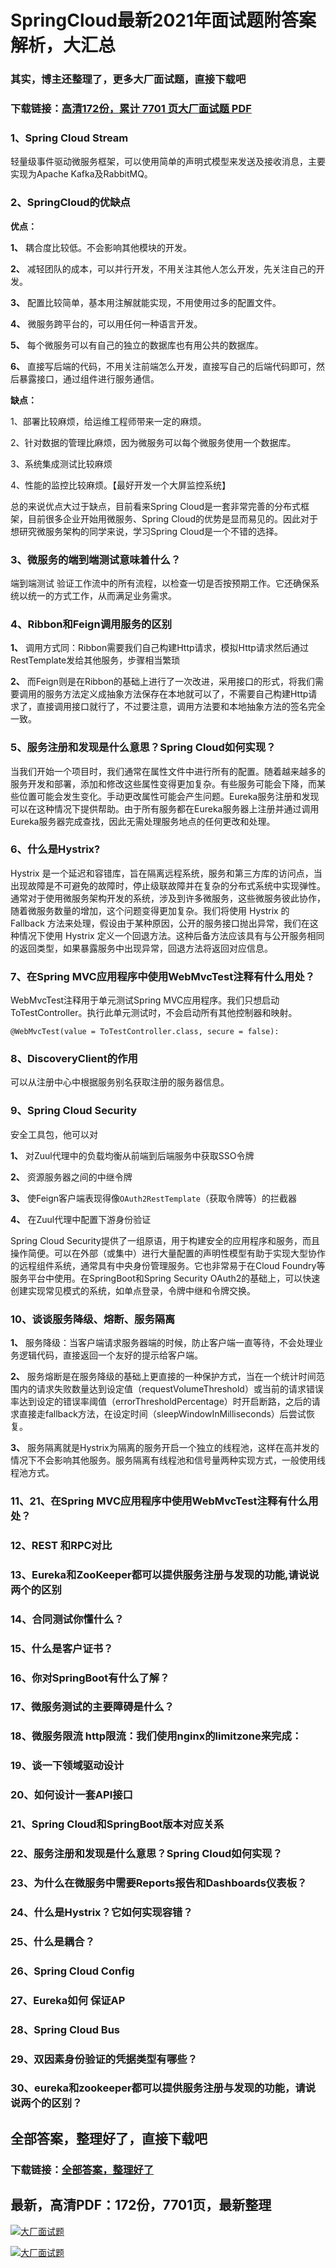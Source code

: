 # SpringCloud最新2021年面试题附答案解析，大汇总

### 其实，博主还整理了，更多大厂面试题，直接下载吧

### 下载链接：[高清172份，累计 7701 页大厂面试题  PDF](https://github.com/souyunku/DevBooks/blob/master/docs/index.md)



### 1、Spring Cloud Stream

轻量级事件驱动微服务框架，可以使用简单的声明式模型来发送及接收消息，主要实现为Apache Kafka及RabbitMQ。


### 2、SpringCloud的优缺点

**优点：**

**1、** 耦合度比较低。不会影响其他模块的开发。

**2、** 减轻团队的成本，可以并行开发，不用关注其他人怎么开发，先关注自己的开发。

**3、** 配置比较简单，基本用注解就能实现，不用使用过多的配置文件。

**4、** 微服务跨平台的，可以用任何一种语言开发。

**5、** 每个微服务可以有自己的独立的数据库也有用公共的数据库。

**6、** 直接写后端的代码，不用关注前端怎么开发，直接写自己的后端代码即可，然后暴露接口，通过组件进行服务通信。

**缺点：**

1、部署比较麻烦，给运维工程师带来一定的麻烦。

2、针对数据的管理比麻烦，因为微服务可以每个微服务使用一个数据库。

3、系统集成测试比较麻烦

4、性能的监控比较麻烦。【最好开发一个大屏监控系统】

总的来说优点大过于缺点，目前看来Spring Cloud是一套非常完善的分布式框架，目前很多企业开始用微服务、Spring Cloud的优势是显而易见的。因此对于想研究微服务架构的同学来说，学习Spring Cloud是一个不错的选择。


### 3、微服务的端到端测试意味着什么？

端到端测试 验证工作流中的所有流程，以检查一切是否按预期工作。它还确保系统以统一的方式工作，从而满足业务需求。


### 4、Ribbon和Feign调用服务的区别

**1、** 调用方式同：Ribbon需要我们自己构建Http请求，模拟Http请求然后通过RestTemplate发给其他服务，步骤相当繁琐

**2、** 而Feign则是在Ribbon的基础上进行了一次改进，采用接口的形式，将我们需要调用的服务方法定义成抽象方法保存在本地就可以了，不需要自己构建Http请求了，直接调用接口就行了，不过要注意，调用方法要和本地抽象方法的签名完全一致。


### 5、服务注册和发现是什么意思？Spring Cloud如何实现？

当我们开始一个项目时，我们通常在属性文件中进行所有的配置。随着越来越多的服务开发和部署，添加和修改这些属性变得更加复杂。有些服务可能会下降，而某些位置可能会发生变化。手动更改属性可能会产生问题。Eureka服务注册和发现可以在这种情况下提供帮助。由于所有服务都在Eureka服务器上注册并通过调用Eureka服务器完成查找，因此无需处理服务地点的任何更改和处理。


### 6、什么是Hystrix?

Hystrix 是一个延迟和容错库，旨在隔离远程系统，服务和第三方库的访问点，当出现故障是不可避免的故障时，停止级联故障并在复杂的分布式系统中实现弹性。通常对于使用微服务架构开发的系统，涉及到许多微服务，这些微服务彼此协作， 随着微服务数量的增加，这个问题变得更加复杂。我们将使用 Hystrix 的 Fallback 方法来处理，假设由于某种原因，公开的服务接口抛出异常，我们在这种情况下使用 Hystrix 定义一个回退方法。这种后备方法应该具有与公开服务相同的返回类型，如果暴露服务中出现异常，回退方法将返回对应信息。


### 7、在Spring MVC应用程序中使用WebMvcTest注释有什么用处？

WebMvcTest注释用于单元测试Spring MVC应用程序。我们只想启动ToTestController。执行此单元测试时，不会启动所有其他控制器和映射。

```
@WebMvcTest(value = ToTestController.class, secure = false):
```


### 8、DiscoveryClient的作用

可以从注册中心中根据服务别名获取注册的服务器信息。


### 9、Spring Cloud Security

安全工具包，他可以对

**1、** 对Zuul代理中的负载均衡从前端到后端服务中获取SSO令牌

**2、** 资源服务器之间的中继令牌

**3、** 使Feign客户端表现得像`OAuth2RestTemplate`（获取令牌等）的拦截器

**4、** 在Zuul代理中配置下游身份验证

Spring Cloud Security提供了一组原语，用于构建安全的应用程序和服务，而且操作简便。可以在外部（或集中）进行大量配置的声明性模型有助于实现大型协作的远程组件系统，通常具有中央身份管理服务。它也非常易于在Cloud Foundry等服务平台中使用。在SpringBoot和Spring Security OAuth2的基础上，可以快速创建实现常见模式的系统，如单点登录，令牌中继和令牌交换。


### 10、谈谈服务降级、熔断、服务隔离

**1、** 服务降级：当客户端请求服务器端的时候，防止客户端一直等待，不会处理业务逻辑代码，直接返回一个友好的提示给客户端。

**2、** 服务熔断是在服务降级的基础上更直接的一种保护方式，当在一个统计时间范围内的请求失败数量达到设定值（requestVolumeThreshold）或当前的请求错误率达到设定的错误率阈值（errorThresholdPercentage）时开启断路，之后的请求直接走fallback方法，在设定时间（sleepWindowInMilliseconds）后尝试恢复。

**3、** 服务隔离就是Hystrix为隔离的服务开启一个独立的线程池，这样在高并发的情况下不会影响其他服务。服务隔离有线程池和信号量两种实现方式，一般使用线程池方式。


### 11、21、在Spring MVC应用程序中使用WebMvcTest注释有什么用处？
### 12、REST 和RPC对比
### 13、Eureka和ZooKeeper都可以提供服务注册与发现的功能,请说说两个的区别
### 14、合同测试你懂什么？
### 15、什么是客户证书？
### 16、你对SpringBoot有什么了解？
### 17、微服务测试的主要障碍是什么？
### 18、微服务限流 http限流：我们使⽤nginx的limitzone来完成：
### 19、谈一下领域驱动设计
### 20、如何设计一套API接口
### 21、Spring Cloud和SpringBoot版本对应关系
### 22、服务注册和发现是什么意思？Spring Cloud如何实现？
### 23、为什么在微服务中需要Reports报告和Dashboards仪表板？
### 24、什么是Hystrix？它如何实现容错？
### 25、什么是耦合？
### 26、Spring Cloud Config
### 27、Eureka如何 保证AP
### 28、Spring Cloud Bus
### 29、双因素身份验证的凭据类型有哪些？
### 30、eureka和zookeeper都可以提供服务注册与发现的功能，请说说两个的区别？




## 全部答案，整理好了，直接下载吧

### 下载链接：[全部答案，整理好了](https://www.souyunku.com/wp-content/uploads/weixin/githup-weixin-2.png)




## 最新，高清PDF：172份，7701页，最新整理

[![大厂面试题](https://www.souyunku.com/wp-content/uploads/weixin/mst.png "架构师专栏")](https://www.souyunku.com/wp-content/uploads/weixin/githup-weixin.png "架构师专栏")

[![大厂面试题](https://www.souyunku.com/wp-content/uploads/weixin/githup-weixin.png "架构师专栏")](https://www.souyunku.com/wp-content/uploads/weixin/githup-weixin.png "架构师专栏")
